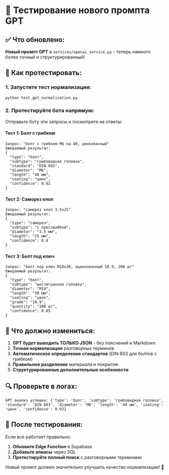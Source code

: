 # 🧠 Тестирование нового промпта GPT

## ✅ Что обновлено:

**Новый промпт GPT** в `services/openai_service.py` - теперь намного более точный и структурированный!

## 🧪 Как протестировать:

### 1. Запустите тест нормализации:
```bash
python test_gpt_normalization.py
```

### 2. Протестируйте бота напрямую:
Отправьте боту эти запросы и посмотрите на ответы:

#### **Тест 1: Болт с грибком**
```
Запрос: "болт с грибком М6 на 40, цинкованный"
Ожидаемый результат:
{
  "type": "болт",
  "subtype": "грибовидная головка",
  "standard": "DIN 603",
  "diameter": "M6",
  "length": "40 мм",
  "coating": "цинк",
  "confidence": 0.92
}
```

#### **Тест 2: Саморез клоп**
```
Запрос: "саморез клоп 3.5х25"
Ожидаемый результат:
{
  "type": "саморез",
  "subtype": "с прессшайбой",
  "diameter": "3.5 мм",
  "length": "25 мм",
  "confidence": 0.8
}
```

#### **Тест 3: Болт под ключ**
```
Запрос: "болт под ключ М10х30, оцинкованный 10.9, 200 шт"
Ожидаемый результат:
{
  "type": "болт",
  "subtype": "шестигранная головка",
  "diameter": "M10",
  "length": "30 мм",
  "coating": "цинк",
  "grade": "10.9",
  "quantity": "200 шт",
  "confidence": 0.85
}
```

## 🎯 Что должно измениться:

1. **GPT будет выводить ТОЛЬКО JSON** - без пояснений и Markdown
2. **Точная нормализация** разговорных терминов
3. **Автоматическое определение стандартов** (DIN 603 для болтов с грибком)
4. **Правильное разделение** материала и покрытия
5. **Структурированные дополнительные особенности**

## 🔍 Проверьте в логах:

```
GPT анализ успешен: {'type': 'болт', 'subtype': 'грибовидная головка', 'standard': 'DIN 603', 'diameter': 'M6', 'length': '40 мм', 'coating': 'цинк', 'confidence': 0.92}
```

## 🚀 После тестирования:

Если все работает правильно:
1. **Обновите Edge Function** в Supabase
2. **Добавьте алиасы** через SQL
3. **Протестируйте полный поиск** с разговорными терминами

Новый промпт должен значительно улучшить качество нормализации! 🎉
